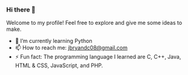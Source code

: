 ### Hi there 👋
Welcome to my profile! Feel free to explore and give me some ideas to make.

- 🌱 I’m currently learning Python
- 📫 How to reach me: jbryandc08@gmail.com
- ⚡ Fun fact: The programming language I learned are C, C++, Java, HTML & CSS, JavaScript, and PHP.
<!--
**DezJukes/DezJukes** is a ✨ _special_ ✨ repository because its `README.md` (this file) appears on your GitHub profile.

Here are some ideas to get you started:

- 🔭 I’m currently working on ...
- 🌱 I’m currently learning ...
- 👯 I’m looking to collaborate on ...
- 🤔 I’m looking for help with ...
- 💬 Ask me about ...
- 📫 How to reach me: ...
- 😄 Pronouns: ...
- ⚡ Fun fact: ...
-->
